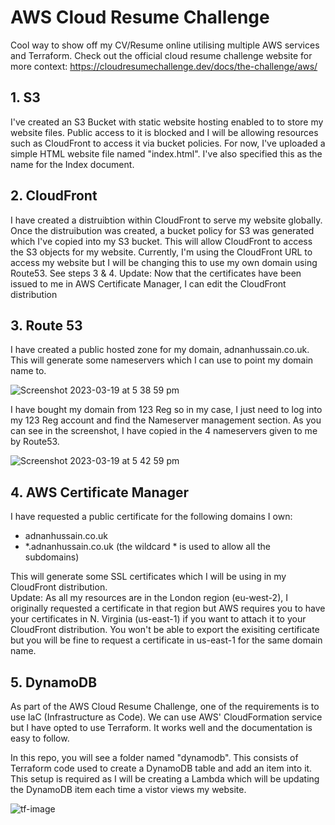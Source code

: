 # AWS Cloud Resume Challenge
Cool way to show off my CV/Resume online utilising multiple AWS services and Terraform.
Check out the official cloud resume challenge website for more context: https://cloudresumechallenge.dev/docs/the-challenge/aws/

## 1. S3

I've created an S3 Bucket with static website hosting enabled to to store my website files. Public access to it is blocked and I will be allowing resources such as CloudFront to access it via bucket policies. For now, I've uploaded a simple HTML website file named "index.html". I've also specified this as the name for the Index document.

## 2. CloudFront

I have created a distruibtion within CloudFront to serve my website globally. Once the distruibution was created, a bucket policy for S3 was generated which I've copied into my S3 bucket. This will allow CloudFront to access the S3 objects for my website. Currently, I'm using the CloudFront URL to access my website but I will be changing this to use my own domain using Route53. See steps 3 & 4.
Update: Now that the certificates have been issued to me in AWS Certificate Manager, I can edit the CloudFront distribution 

## 3. Route 53

I have created a public hosted zone for my domain, adnanhussain.co.uk. This will generate some nameservers which I can use to point my domain name to.

![Screenshot 2023-03-19 at 5 38 59 pm](https://user-images.githubusercontent.com/24739598/226206090-6bac13a5-9ac5-4987-aea7-063d48df3157.jpg)

I have bought my domain from 123 Reg so in my case, I just need to log into my 123 Reg account and find the Nameserver management section. As you can see in the screenshot, I have copied in the 4 nameservers given to me by Route53.    

![Screenshot 2023-03-19 at 5 42 59 pm](https://user-images.githubusercontent.com/24739598/226206319-3ab21b5b-cfbd-41e4-9e14-ce09f7d1b9e0.jpg)


## 4. AWS Certificate Manager

I have requested a public certificate for the following domains I own:   
- adnanhussain.co.uk      
- *.adnanhussain.co.uk (the wildcard * is used to allow all the subdomains)    

This will generate some SSL certificates which I will be using in my CloudFront distribution.    
Update: As all my resources are in the London region (eu-west-2), I originally requested a certificate in that region but AWS requires you to have your certificates in N. Virginia (us-east-1) if you want to attach it to your CloudFront distribution. You won't be able to export the exisiting certificate but you will be fine to request a certificate in us-east-1 for the same domain name.

## 5. DynamoDB

As part of the AWS Cloud Resume Challenge, one of the requirements is to use IaC (Infrastructure as Code). We can use AWS' CloudFormation service but I have opted to use Terraform. It works well and the documentation is easy to follow.

In this repo, you will see a folder named "dynamodb". This consists of Terraform code used to create a DynamoDB table and add an item into it. This setup is required as I will be creating a Lambda which will be updating the DynamoDB item each time a vistor views my website.

![tf-image](https://user-images.githubusercontent.com/24739598/226211115-26584f51-7edc-49d5-9d0d-84403420e6e4.png)

